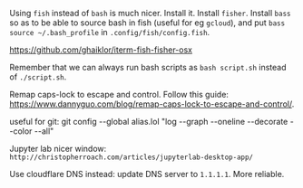 Using `fish` instead of `bash` is much nicer. Install it. Install `fisher`. Install `bass` so as to be able to source bash in fish (useful for eg `gcloud`), and put `bass source ~/.bash_profile` in `.config/fish/config.fish`.

https://github.com/ghaiklor/iterm-fish-fisher-osx

Remember that we can always run bash scripts as `bash script.sh` instead of `./script.sh`.

Remap caps-lock to escape and control. Follow this guide: https://www.dannyguo.com/blog/remap-caps-lock-to-escape-and-control/.

useful for git:
git config --global alias.lol "log --graph --oneline --decorate --color --all"

Jupyter lab nicer window: `http://christopherroach.com/articles/jupyterlab-desktop-app/`

Use cloudflare DNS instead: update DNS server to `1.1.1.1`. More reliable.
